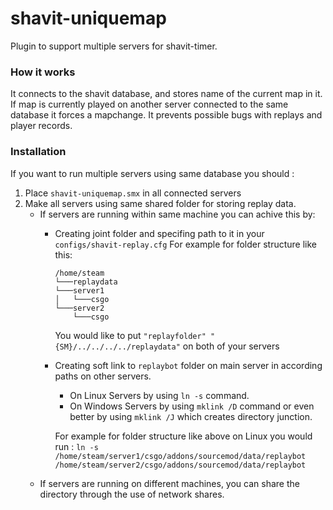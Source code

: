 # shavit-uniquemap
Plugin to support multiple servers for shavit-timer.

### How it works
It connects to the shavit database, and stores name of the current map in it. If map is currently played on another server connected to the same database it forces a mapchange. It prevents possible bugs with replays and player records.

### Installation
If you want to run multiple servers using same database you should :
1. Place `shavit-uniquemap.smx` in all connected servers
2. Make all servers using same shared folder for storing replay data.
    * If servers are running within same machine you can achive this by:
        * Creating joint folder and specifing path to it in your `configs/shavit-replay.cfg`
        For example for folder structure like this:
            ```
            /home/steam
            └───replaydata
            └───server1
            │   └───csgo
            └───server2
                └───csgo
            ```
            You would like to put `"replayfolder" "{SM}/../../../../replaydata"` on both of your servers
        * Creating soft link to `replaybot` folder on main server in according paths on other servers.
            * On Linux Servers by using `ln -s` command.
            * On Windows Servers by using `mklink /D` command or even better by using `mklink /J` which creates directory junction.
            
            For example for folder structure like above on Linux you would run : `ln -s /home/steam/server1/csgo/addons/sourcemod/data/replaybot /home/steam/server2/csgo/addons/sourcemod/data/replaybot`
    * If servers are running on different machines, you can share the directory through the use of network shares.
        

